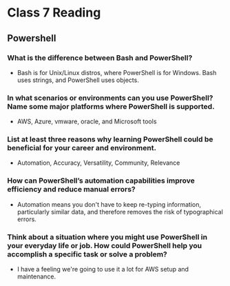 # Class 7 Reading
## Powershell


### What is the difference between Bash and PowerShell?
   - Bash is for Unix/Linux distros, where PowerShell is for Windows. Bash uses strings, and PowerShell uses objects.


### In what scenarios or environments can you use PowerShell? Name some major platforms where PowerShell is supported.
   - AWS, Azure, vmware, oracle, and Microsoft tools


### List at least three reasons why learning PowerShell could be beneficial for your career and environment.
   - Automation, Accuracy, Versatility, Community, Relevance


### How can PowerShell’s automation capabilities improve efficiency and reduce manual errors?
   - Automation means you don't have to keep re-typing information, particularly similar data, and therefore removes the risk of typographical errors.


### Think about a situation where you might use PowerShell in your everyday life or job. How could PowerShell help you accomplish a specific task or solve a problem?
   - I have a feeling we're going to use it a lot for AWS setup and maintenance.
